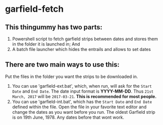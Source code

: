 # garfield-fetch
## This thingummy has two parts:
1. Powershell script to fetch garfield strips between dates and stores them in the folder it is launched in; And
2. A batch file launcher which hides the entrails and allows to set dates
## There are two main ways to use this:
Put the files in the folder you want the strips to be downloaded in.
1. You can use 'garfield-ext.bat', which, when run, will ask for the `Start Date` and `End Date`. The date input format is **YYYY-MM-DD**. Thus `21st March, 2017` will be `2017-03-21`. **This is recommended for most people.**
2. You can use 'garfield-int.bat', which has the `Start Date` and `End Date` defined within the file. Open the file in your favorite text editor and change the dates as you want before you run.
The oldest Garfield strip is on 19th June, 1978. Any dates before that wont work.
